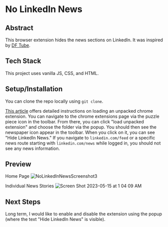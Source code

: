 # No LinkedIn News

## Abstract
This browser extension hides the news sections on LinkedIn. It was inspired by [DF Tube](https://chrome.google.com/webstore/detail/df-tube-distraction-free/mjdepdfccjgcndkmemponafgioodelna).

## Tech Stack
This project uses vanilla JS, CSS, and HTML. 

## Setup/Installation
You can clone the repo locally using `git clone`. 

[This article](https://developer.chrome.com/docs/extensions/mv3/getstarted/development-basics/#load-unpacked) offers detailed instructions on loading an unpacked chrome extension. You can navigate to the chrome extensions page via the puzzle piece icon in the toolbar. From there, you can click "load unpacked extension" and choose the folder via the popup. You should then see the newspaper icon appear in the toolbar. When you click on it, you can see "Hide LinkedIn News." If you navigate to `linkedin.com/feed` or a specific news route starting with `linkedin.com/news` while logged in, you should not see any news information. 

## Preview
Home Page
![NoLinkedInNewsScreenshot3](https://github.com/garnetred/no-linkedin-news/assets/59572865/6f3a87f8-dc1f-4813-bf16-cb0531723d7e)

Individual News Stories
![Screen Shot 2023-05-15 at 1 04 09 AM](https://github.com/garnetred/no-linkedin-news/assets/59572865/12faa2a0-06a3-44ff-b9e4-c314012ad114)


## Next Steps
Long term, I would like to enable and disable the extension using the popup (where the text "Hide LinkedIn News" is visible). 


